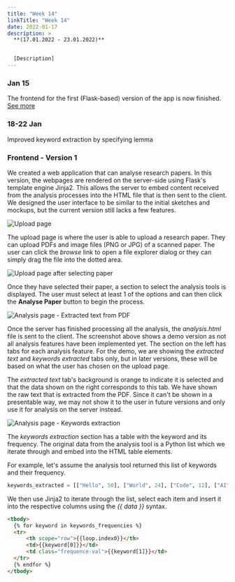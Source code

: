 ```yaml
---
title: "Week 14"
linkTitle: "Week 14"
date: 2022-01-17
description: >
  **(17.01.2022 - 23.01.2022)**


  [Description]
---
```


### Jan 15
The frontend for the first (Flask-based) version of the app is now finished. [See more](#frontend---version-1)

### 18-22 Jan
Improved keyword extraction by specifying lemma

### Frontend - Version 1
We created a web application that can analyse research papers. In this version, the webpages are rendered on the server-side using Flask's template engine Jinja2. This allows the server to embed content received from the analysis processes into the HTML file that is then sent to the client. We designed the user interface to be similar to the initial sketches and mockups, but the current version still lacks a few features.

![Upload page](/2021/group6/images/frontend/upload1_v1.png "Upload page")

The upload page is where the user is able to upload a research paper. They can upload PDFs and image files (PNG or JPG) of a scanned paper. The user can click the *browse* link to open a file explorer dialog or they can simply drag the file into the dotted area.

![Upload page after selecting paper](/2021/group6/images/frontend/upload2_v1.png "Upload page after selecting paper")

Once they have selected their paper, a section to select the analysis tools is displayed. The user must select at least 1 of the options and can then click the **Analyse Paper** button to begin the process.

![Analysis page - Extracted text from PDF](/2021/group6/images/frontend/analysis_text_v1.png "Analysis page - Extracted text from PDF")

Once the server has finished processing all the analysis, the *analysis.html* file is sent to the client. The screenshot above shows a demo version as not all analysis features have been implemented yet. The section on the left has tabs for each analysis feature. For the demo, we are showing the *extracted text* and *keywords extracted* tabs only, but in later versions, these will be based on what the user has chosen on the upload page.

The *extracted text* tab's background is orange to indicate it is selected and that the data shown on the right corresponds to this tab. We have shown the raw text that is extracted from the PDF. Since it can't be shown in a presentable way, we may not show it to the user in future versions and only use it for analysis on the server instead.

![Analysis page - Keywords extraction](/2021/group6/images/frontend/analysis_keywords_v1.png "Analysis page - Keywords extraction")

The *keywords extraction* section has a table with the keyword and its frequency. The original data from the analysis tool is a Python list which we iterate through and embed into the HTML table elements.

For example, let's assume the analysis tool returned this list of keywords and their frequency.
```python
keywords_extracted = [["Hello", 50], ["World", 24], ["Code", 12], ["AI", 3]]
```

We then use Jinja2 to iterate through the list, select each item and insert it into the respective columns using the *&#123;&#123; data &#125;&#125;* syntax.
```html
<tbody>
  {% for keyword in keywords_frequencies %}
  <tr>
      <th scope="row">{{loop.index0}}</th>
      <td>{{keyword[0]}}</td>
      <td class="frequence-val">{{keyword[1]}}</td>
  </tr>
  {% endfor %}
</tbody>
```
